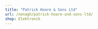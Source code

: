```yaml
---
title: "Patrick Hoare & Sons Ltd"
url: /nenagh/patrick-hoare-und-sons-ltd/
shop: Elektronik
---
```

